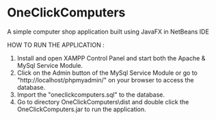 # OneClickComputers
A simple computer shop application built using JavaFX in NetBeans IDE

HOW TO RUN THE APPLICATION :

1. Install and open XAMPP Control Panel and start both the Apache & MySql Service Module.
2. Click on the Admin button of the MySql Service Module or go to "http://localhost/phpmyadmin/" on your browser to access the database.
3. Import the "oneclickcomputers.sql" to the database.
4. Go to directory OneClickComputers\dist and double click the OneClickComputers.jar to run the application.
